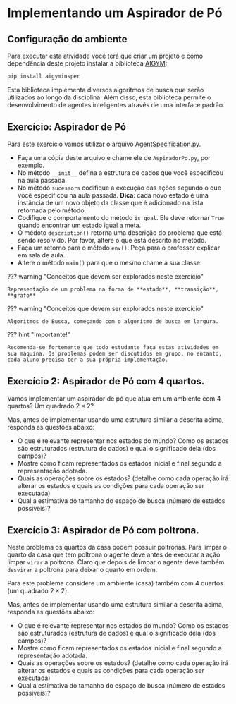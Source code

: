 # Implementando um Aspirador de Pó

## Configuração do ambiente

Para executar esta atividade você terá que criar um projeto e como dependência deste projeto instalar a biblioteca [AIGYM](https://pypi.org/project/aigyminsper/):

```bash
pip install aigyminsper
```

Esta biblioteca implementa diversos algoritmos de busca que serão utilizados ao longo da disciplina. Além disso, esta biblioteca permite o desenvolvimento de agentes inteligentes através de uma interface padrão.  

## Exercício: Aspirador de Pó

Para este exercício vamos utilizar o arquivo [AgentSpecification.py](./code/AgentSpecification.py).

* Faça uma cópia deste arquivo e chame ele de `AspiradorPo.py`, por exemplo.
* No método `__init__` defina a estrutura de dados que você especificou na aula passada. 
* No método `sucessors` codifique a execução das ações segundo o que você especificou na aula passada. **Dica**: cada novo estado é uma instância de um novo objeto da classe que é adicionado na lista retornada pelo método. 
* Codifique o comportamento do método `is_goal`. Ele deve retornar `True` quando encontrar um estado igual a meta. 
* O médoto `description()` retorna uma descrição do problema que está sendo resolvido. Por favor, altere o que está descrito no método. 
* Faça um retorno para o método `env()`. Peça para o professor explicar em sala de aula.
* Altere o método `main()` para que o mesmo chame a sua classe. 

??? warning "Conceitos que devem ser explorados neste exercício"

    Representação de um problema na forma de **estado**, **transição**, **grafo**

??? warning "Conceitos que devem ser explorados neste exercício"

    Algoritmos de Busca, começando com o algoritmo de busca em largura. 

??? hint "Importante!"

    Recomenda-se fortemente que todo estudante faça estas atividades em sua máquina. Os problemas podem ser discutidos em grupo, no entanto, cada aluno precisa ter a sua própria implementação.

## Exercício 2: Aspirador de Pó com 4 quartos.

Vamos implementar um aspirador de pó que atua em um ambiente com 4 quartos? Um quadrado $2 \times 2$? 

Mas, antes de implementar usando uma estrutura similar a descrita acima, responda as questões abaixo: 

* O que é relevante representar nos estados do mundo? Como os
    estados são estruturados (estrutura de dados) e qual o significado
    dela (dos campos)?
* Mostre como ficam representados os estados inicial e final
    segundo a representação adotada.
* Quais as operações sobre os estados?
    (detalhe como cada operação irá alterar os estados e quais as
    condições para cada operação ser executada)
* Qual a estimativa do tamanho do espaço de busca (número de
    estados possíveis)?

## Exercício 3: Aspirador de Pó com poltrona. 

Neste problema os quartos da casa podem possuir poltronas. Para limpar o quarto da casa que tem poltrona o agente deve antes de executar a ação limpar `virar` a poltrona. Claro que depois de limpar o agente deve também `desvirar` a poltrona para deixar o quarto em ordem. 

Para este problema considere um ambiente (casa) também com 4 quartos (um quadrado $2 \times 2$). 

Mas, antes de implementar usando uma estrutura similar a descrita acima, responda as questões abaixo: 

* O que é relevante representar nos estados do mundo? Como os
    estados são estruturados (estrutura de dados) e qual o significado
    dela (dos campos)?
* Mostre como ficam representados os estados inicial e final
    segundo a representação adotada.
* Quais as operações sobre os estados?
    (detalhe como cada operação irá alterar os estados e quais as
    condições para cada operação ser executada)
* Qual a estimativa do tamanho do espaço de busca (número de
    estados possíveis)?